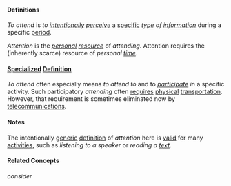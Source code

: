 #### Definitions

*To attend* is *to [intentionally](https://github.com/gcassel/Modular-Organization-Terminology/blob/master/terms/intend.md) [perceive](https://github.com/gcassel/Modular-Organization-Terminology/blob/master/terms/perceive.md)* a [specific](https://github.com/gcassel/Modular-Organization-Terminology/blob/master/terms/specific.md) *[type](https://github.com/gcassel/Modular-Organization-Terminology/blob/master/terms/type.md) of [information](https://github.com/gcassel/Modular-Organization-Terminology/blob/master/terms/information.md)* during a specific [period](https://github.com/gcassel/Modular-Organization-Terminology/blob/master/terms/period.md).
		
*Attention* is the *[personal](https://github.com/gcassel/Modular-Organization-Terminology/blob/master/terms/personal.md) [resource](https://github.com/gcassel/Modular-Organization-Terminology/blob/master/terms/resource.md)* of *attending*.   Attention requires the (inherently scarce) resource of *personal [time](https://github.com/gcassel/Modular-Organization-Terminology/blob/master/terms/time.md)*.

#### [Specialized](https://github.com/gcassel/Modular-Organization-Terminology/blob/master/terms/specialize.md) [Definition](https://github.com/gcassel/Modular-Organization-Terminology/blob/master/terms/mean.md)

*To attend* often especially means  *to attend to* and to *[participate](https://github.com/gcassel/Modular-Organization-Terminology/blob/master/terms/participate.md) in* a specific activity.  Such participatory *attending* often [requires](https://github.com/gcassel/Modular-Organization-Terminology/blob/master/terms/require.md) [physical](https://github.com/gcassel/Modular-Organization-Terminology/blob/master/terms/physical.md) [transportation](https://github.com/gcassel/Modular-Organization-Terminology/blob/master/terms/transport.md).  However, that requirement is sometimes eliminated now by [telecommunications](https://github.com/gcassel/Modular-Organization-Terminology/blob/master/terms/telecommunicate.md).

#### Notes

The intentionally [generic](https://github.com/gcassel/Modular-Organization-Terminology/blob/master/terms/generic.md) [definition](https://github.com/gcassel/Modular-Organization-Terminology/blob/master/terms/define.md) of *attention* here is [valid](https://github.com/gcassel/Modular-Organization-Terminology/blob/master/terms/valid.md) for many [activities](https://github.com/gcassel/Modular-Organization-Terminology/blob/master/terms/activity.md), such as *listening to a speaker* or *reading a [text](https://github.com/gcassel/Modular-Organization-Terminology/blob/master/terms/term.md)*.

#### Related Concepts

*consider*
		

